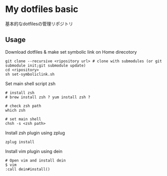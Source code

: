 # My dotfiles basic
基本的なdotfilesの管理リポジトリ

## Usage

Download dotfiles & make set symbolic link on Home direcotory
```
git clone --recursive <ripository url> # clone with submodules (or git submodule init;git submodule update)
cd <ripository>
sh set-symboliclink.sh
```

Set main shell script zsh
```
# install zsh
# brew install zsh ? yum install zsh ?

# check zsh path
which zsh

# set main shell
chsh -s <zsh path>
```

Install zsh plugin using zplug
```
zplug install
```


Install vim plugin using dein
```
# Open vim and install dein
$ vim
:call dein#install()
```
